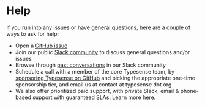 # Help

If you run into any issues or have general questions, here are a couple of ways to ask for help:

- Open a [GitHub issue](https://github.com/typesense/typesense/issues)
- Join our public [Slack community](https://join.slack.com/t/typesense-community/shared_invite/zt-2fetvh0pw-ft5y2YQlq4l_bPhhqpjXig) to discuss general questions and/or issues
- Browse through [past conversations](https://threads.typesense.org/) in our Slack community
- Schedule a call with a member of the core Typesense team, by [sponsoring Typesense on GitHub](https://github.com/sponsors/typesense?frequency=one-time) and picking the appropriate one-time sponsorship tier, and email us at contact at typesense dot org
- We also offer prioritized paid support, with private Slack, email & phone-based support with guaranteed SLAs. Learn more [here](https://typesense.org/support).
